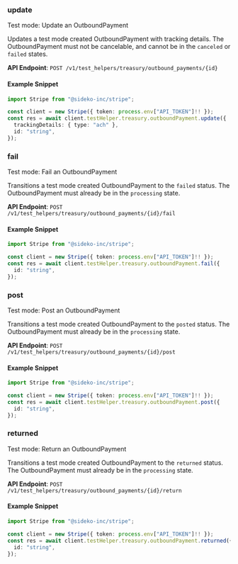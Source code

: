 
### update <a name="update"></a>
Test mode: Update an OutboundPayment

<p>Updates a test mode created OutboundPayment with tracking details. The OutboundPayment must not be cancelable, and cannot be in the <code>canceled</code> or <code>failed</code> states.</p>

**API Endpoint**: `POST /v1/test_helpers/treasury/outbound_payments/{id}`

#### Example Snippet

```typescript
import Stripe from "@sideko-inc/stripe";

const client = new Stripe({ token: process.env["API_TOKEN"]!! });
const res = await client.testHelper.treasury.outboundPayment.update({
  trackingDetails: { type: "ach" },
  id: "string",
});
```

### fail <a name="fail"></a>
Test mode: Fail an OutboundPayment

<p>Transitions a test mode created OutboundPayment to the <code>failed</code> status. The OutboundPayment must already be in the <code>processing</code> state.</p>

**API Endpoint**: `POST /v1/test_helpers/treasury/outbound_payments/{id}/fail`

#### Example Snippet

```typescript
import Stripe from "@sideko-inc/stripe";

const client = new Stripe({ token: process.env["API_TOKEN"]!! });
const res = await client.testHelper.treasury.outboundPayment.fail({
  id: "string",
});
```

### post <a name="post"></a>
Test mode: Post an OutboundPayment

<p>Transitions a test mode created OutboundPayment to the <code>posted</code> status. The OutboundPayment must already be in the <code>processing</code> state.</p>

**API Endpoint**: `POST /v1/test_helpers/treasury/outbound_payments/{id}/post`

#### Example Snippet

```typescript
import Stripe from "@sideko-inc/stripe";

const client = new Stripe({ token: process.env["API_TOKEN"]!! });
const res = await client.testHelper.treasury.outboundPayment.post({
  id: "string",
});
```

### returned <a name="returned"></a>
Test mode: Return an OutboundPayment

<p>Transitions a test mode created OutboundPayment to the <code>returned</code> status. The OutboundPayment must already be in the <code>processing</code> state.</p>

**API Endpoint**: `POST /v1/test_helpers/treasury/outbound_payments/{id}/return`

#### Example Snippet

```typescript
import Stripe from "@sideko-inc/stripe";

const client = new Stripe({ token: process.env["API_TOKEN"]!! });
const res = await client.testHelper.treasury.outboundPayment.returned({
  id: "string",
});
```
